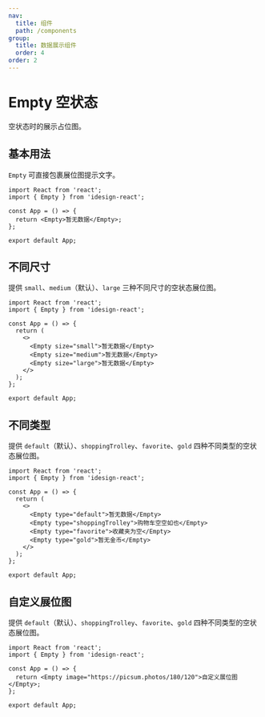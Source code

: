 ```yaml
---
nav:
  title: 组件
  path: /components
group:
  title: 数据展示组件
  order: 4
order: 2
---
```


# Empty 空状态

空状态时的展示占位图。

## 基本用法

`Empty` 可直接包裹展位图提示文字。

```tsx
import React from 'react';
import { Empty } from 'idesign-react';

const App = () => {
  return <Empty>暂无数据</Empty>;
};

export default App;
```

## 不同尺寸

提供 `small`、`medium`（默认）、`large` 三种不同尺寸的空状态展位图。

```tsx
import React from 'react';
import { Empty } from 'idesign-react';

const App = () => {
  return (
    <>
      <Empty size="small">暂无数据</Empty>
      <Empty size="medium">暂无数据</Empty>
      <Empty size="large">暂无数据</Empty>
    </>
  );
};

export default App;
```

## 不同类型

提供 `default`（默认）、`shoppingTrolley`、`favorite`、`gold` 四种不同类型的空状态展位图。

```tsx
import React from 'react';
import { Empty } from 'idesign-react';

const App = () => {
  return (
    <>
      <Empty type="default">暂无数据</Empty>
      <Empty type="shoppingTrolley">购物车空空如也</Empty>
      <Empty type="favorite">收藏夹为空</Empty>
      <Empty type="gold">暂无金币</Empty>
    </>
  );
};

export default App;
```

## 自定义展位图

提供 `default`（默认）、`shoppingTrolley`、`favorite`、`gold` 四种不同类型的空状态展位图。

```tsx
import React from 'react';
import { Empty } from 'idesign-react';

const App = () => {
  return <Empty image="https://picsum.photos/180/120">自定义展位图</Empty>;
};

export default App;
```

<API />
